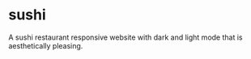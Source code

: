# sushi
A sushi restaurant responsive website with dark and light mode that is aesthetically pleasing.
